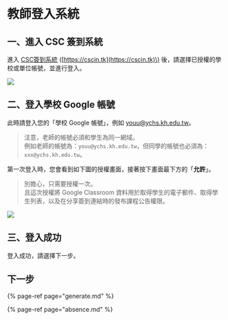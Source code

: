 # 教師登入系統

## 一、進入 CSC 簽到系統

進入 [CSC簽到系統](https://cscin.tk) \([https://cscin.tk](https://cscin.tk)\) 後，請選擇已授權的學校或單位帳號，並進行登入。

![](https://i.imgur.com/1RNOdBN.png)

## 二、登入學校 Google 帳號

此時請登入您的「學校 Google 帳號」，例如 youu@ychs.kh.edu.tw。

> 注意，老師的帳號必須和學生為同一網域。  
> 例如老師的帳號為：`youu@ychs.kh.edu.tw`，但同學的帳號也必須為：`xxx@ychs.kh.edu.tw`。

第一次登入時，您會看到如下圖的授權畫面，接著按下畫面最下方的「**允許**」。

> 別擔心，只需要授權一次。  
> 且這次授權將 Google Classroom 資料用於取得學生的電子郵件、取得學生列表，以及在分享簽到連結時的發布課程公告權限。

![](https://i.imgur.com/gdi6gHT.png)

## 三、登入成功

登入成功，請選擇下一步。

## 下一步

{% page-ref page="generate.md" %}

{% page-ref page="absence.md" %}

